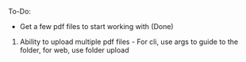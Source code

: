 To-Do:
- Get a few pdf files to start working with (Done)


1. Ability to upload multiple pdf files - For cli, use args to guide to the folder, for web, use folder upload